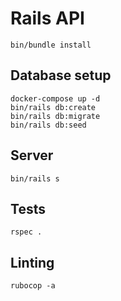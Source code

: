# Rails API
```
bin/bundle install
```

## Database setup

```
docker-compose up -d
bin/rails db:create
bin/rails db:migrate
bin/rails db:seed
```

## Server

```
bin/rails s
```

## Tests

```
rspec .
```

## Linting

```
rubocop -a
```
